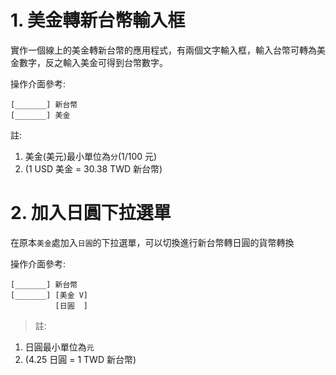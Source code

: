 # 1. 美金轉新台幣輸入框

實作一個線上的美金轉新台幣的應用程式，有兩個文字輸入框，輸入台幣可轉為美金數字，反之輸入美金可得到台幣數字。

操作介面參考:

```
[_______] 新台幣
[_______] 美金
```

註:

1. 美金(美元)最小單位為`分`(1/100 元)
2. (1 USD 美金 = 30.38 TWD 新台幣)

# 2. 加入日圓下拉選單

在原本`美金`處加入`日圓`的下拉選單，可以切換進行新台幣轉日圓的貨幣轉換

操作介面參考:

```
[_______] 新台幣
[_______] [美金 V]
          [日圓  ]
```

> 註:

1. 日圓最小單位為`元`
2. (4.25 日圓 = 1 TWD 新台幣)
